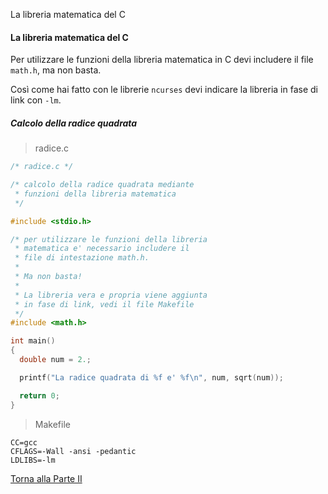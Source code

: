 La libreria matematica del C


#### La libreria matematica del C

Per utilizzare le funzioni della libreria matematica in C devi includere
il file `math.h`, ma non basta.

Così come hai fatto con le librerie `ncurses` devi indicare la libreria
in fase di link con `-lm`.

##### Calcolo della radice quadrata

> radice.c

```c
/* radice.c */

/* calcolo della radice quadrata mediante
 * funzioni della libreria matematica
 */

#include <stdio.h>

/* per utilizzare le funzioni della libreria
 * matematica e' necessario includere il
 * file di intestazione math.h.
 *
 * Ma non basta!
 *
 * La libreria vera e propria viene aggiunta
 * in fase di link, vedi il file Makefile
 */
#include <math.h>

int main()
{
  double num = 2.;

  printf("La radice quadrata di %f e' %f\n", num, sqrt(num));

  return 0;
}
```

> Makefile

```
CC=gcc
CFLAGS=-Wall -ansi -pedantic
LDLIBS=-lm
```

<a href="/activities/2">Torna alla Parte II</a>
